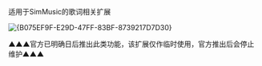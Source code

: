 适用于SimMusic的歌词相关扩展

![{B075EF9F-E29D-47FF-83BF-8739217D7D30}](https://github.com/user-attachments/assets/4825f1ff-d98f-43be-8cb3-77dd89652fc9)


▲▲▲官方已明确日后推出此类功能，该扩展仅作临时使用，官方推出后会停止维护▲▲▲
